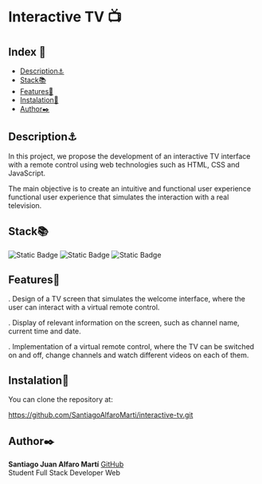
# Interactive TV 📺


## Index 📂

- <a href= "#description">Description⚓</a>
- <a href= "#stack">Stack📚</a>
- <a href= "#features">Features👾</a>
- <a href= "#instalation">Instalation💾</a>
- <a href= "#author">Author✒️</a>

## Description⚓

In this project, we propose the development of an interactive TV interface with a remote control using web technologies such as HTML, CSS and JavaScript.

The main objective is to create an intuitive and functional user experience
functional user experience that simulates the interaction with a real television.

## Stack📚

![Static Badge](https://img.shields.io/badge/HTML5-orange?style=flat-square)
![Static Badge](https://img.shields.io/badge/CSS3-blue?style=flat-square)
![Static Badge](https://img.shields.io/badge/JavaScript-yellows?style=flat-square)

## Features👾

. Design of a TV screen that simulates the welcome interface, where the user can interact with a virtual remote control.

. Display of relevant information on the screen, such as channel name, current time and date.

. Implementation of a virtual remote control, where the TV can be switched on and off, change channels and watch different videos on each of them.

## Instalation💾

You can clone the repository at:

https://github.com/SantiagoAlfaroMarti/interactive-tv.git

## Author✒️

**Santiago Juan Alfaro Martí** [GitHub](https://github.com/SantiagoAlfaroMarti)
<br>
Student Full Stack Developer Web
     